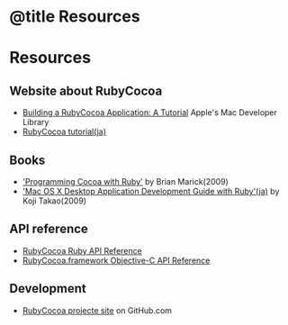 # @title Resources

Resources
=========

## Website about RubyCocoa

* [Building a RubyCocoa Application: A Tutorial](https://developer.apple.com/library/mac/#documentation/Cocoa/Conceptual/RubyPythonCocoa/Articles/BuildingRubyCocoaAppl.html) Apple's Mac Developer Library
* [RubyCocoa tutorial(ja)](http://limechat.net/rubycocoa/tutorial/)

## Books

* ['Programming Cocoa with Ruby'](http://www.amazon.com/dp/1934356190) by Brian Marick(2009)
* ['Mac OS X Desktop Application Development Guide with Ruby'(ja)](http://www.amazon.co.jp/dp/483993178X) by Koji Takao(2009)

## API reference

* [RubyCocoa Ruby API Reference](./OSX.html)
* [RubyCocoa.framework Objective-C API Reference](./objc/RubyCocoa.html)

## Development

* [RubyCocoa projecte site](https://github.com/rubycocoa/rubycocoa) on GitHub.com

